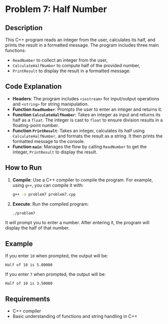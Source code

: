 # Problem 7: Half Number

## Description
This C++ program reads an integer from the user, calculates its half, and prints the result in a formatted message. The program includes three main functions:
- `ReadNumber` to collect an integer from the user,
- `CalculateHalfNumber` to compute half of the provided number,
- `PrintResult` to display the result in a formatted message.

## Code Explanation

- **Headers**: The program includes `<iostream>` for input/output operations and `<string>` for string manipulation.
- **Function `ReadNumber`**: Prompts the user to enter an integer and returns it.
- **Function `CalculateHalfNumber`**: Takes an integer as input and returns its half as a `float`. The integer is cast to `float` to ensure division results in a floating-point number.
- **Function `PrintResult`**: Takes an integer, calculates its half using `CalculateHalfNumber`, and formats the result as a string. It then prints the formatted message to the console.
- **Function `main`**: Manages the flow by calling `ReadNumber` to get the integer, `PrintResult` to display the result.

## How to Run

1. **Compile**: Use a C++ compiler to compile the program. For example, using `g++`, you can compile it with:
   ```bash
   g++ -o problem7 problem7.cpp
2. **Execute**: Run the compiled program:
    ```bash
    ./problem7

It will prompt you to enter a number. After entering it, the program will display the half of that number.

## Example
If you enter `10` when prompted, the output will be:

```
Half of 10 is 5.00000
```
If you enter `7` when prompted, the output will be:

```
Half of 10 is 3.50000
```

## Requirements
- C++ compiler
- Basic understanding of functions and string handling in C++
